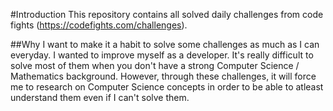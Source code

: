 #Introduction
	This repository contains all solved daily challenges
	from code fights (https://codefights.com/challenges).

##Why
	I want to make it a habit to solve some challenges
	as much as I can everyday. I wanted to improve myself as a 
	developer. It's really difficult to solve most of them when
	you don't have a strong Computer Science / Mathematics background. 
	However, through these challenges, it will force me to research on
	Computer Science concepts in order to be able to atleast understand
	them even if I can't solve them.
